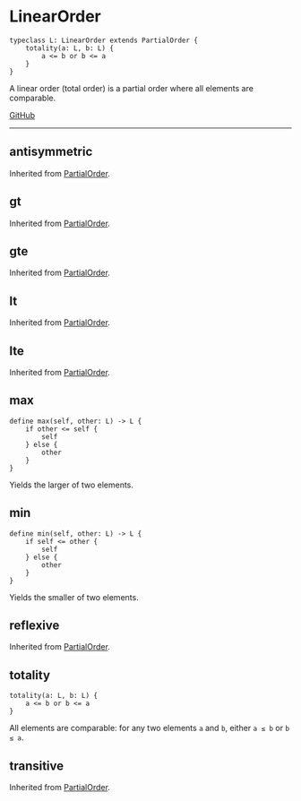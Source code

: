 # LinearOrder

```acorn
typeclass L: LinearOrder extends PartialOrder {
    totality(a: L, b: L) {
        a <= b or b <= a
    }
}
```

A linear order (total order) is a partial order where all elements are comparable.

[GitHub](https://github.com/acornprover/acornlib/blob/master/src/order.ac)

---
## antisymmetric
Inherited from [PartialOrder](../PartialOrder/#antisymmetric).
## gt
Inherited from [PartialOrder](../PartialOrder/#gt).
## gte
Inherited from [PartialOrder](../PartialOrder/#gte).
## lt
Inherited from [PartialOrder](../PartialOrder/#lt).
## lte
Inherited from [PartialOrder](../PartialOrder/#lte).
## max

```acorn
define max(self, other: L) -> L {
    if other <= self {
        self
    } else {
        other
    }
}
```

Yields the larger of two elements.
## min

```acorn
define min(self, other: L) -> L {
    if self <= other {
        self
    } else {
        other
    }
}
```

Yields the smaller of two elements.
## reflexive
Inherited from [PartialOrder](../PartialOrder/#reflexive).
## totality

```acorn
totality(a: L, b: L) {
    a <= b or b <= a
}
```

All elements are comparable: for any two elements `a` and `b`, either `a ≤ b` or `b ≤ a`.
## transitive
Inherited from [PartialOrder](../PartialOrder/#transitive).
